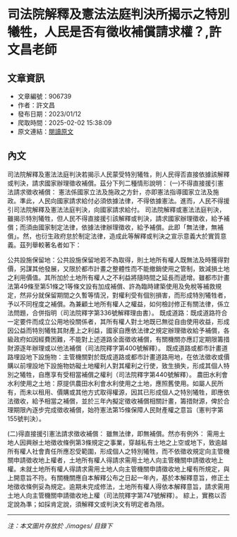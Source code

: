 # 司法院解釋及憲法法庭判決所揭示之特別犧牲，人民是否有徵收補償請求權？,許文昌老師

## 文章資訊
- 文章編號：906739
- 作者：許文昌
- 發布日期：2023/01/12
- 爬取時間：2025-02-02 15:38:09
- 原文連結：[閱讀原文](https://real-estate.get.com.tw/Columns/detail.aspx?no=906739)

## 內文
司法院解釋及憲法法庭判決若揭示人民蒙受特別犧牲，則人民得否直接依據該解釋或判決，請求國家辦理徵收補償。茲分下列二種情形說明：
 (一)不得直接援引憲法請求徵收補償：
憲法係國家立法及施政之方針，亦即憲法指導國家立法及施政。準此，人民向國家請求給付必須依據法律，不得依據憲法。進而，人民不得援引司法院解釋及憲法法庭判決，向國家請求給付。
司法院解釋或憲法法庭判決，雖揭示特別犧牲，但人民不得直接援引該解釋或判決，請求國家辦理徵收，給予補償；而須由國家制定法律，依據法律辦理徵收，給予補償。此即「無法律，無補償」。然，也衍生政府怠於制定法律，造成此等解釋或判決之宣示意義大於實質意義。茲列舉較著名者如下：

公共設施保留地：公共設施保留地若不為取得，則土地所有權人既無法及時獲得對價，另謀其他發展，又限於都市計畫之整體性而不能撤銷使用之管制，致減損土地之利用價值。其所加於土地所有權人之不利益將隨時間之延長而遞增。雖都市計畫法第49條至第51條之1等條文設有加成補償、許為臨時建築使用及免稅等補救規定，然非分就保留期間之久暫等情況，對權利受有個別損害，而形成特別犧牲者，予以不同桯度之補償。為兼顧土地所有權人之權益，如何檢討修正有關法律，係立法問題，合併指明（司法院釋字第336號解釋理由書）。
既成道路：既成道路符合一定要件而成立公用地役關係者，其所有權人對土地既已無從自由使用收益，形成因公益而特別犧牲其財產上之利益，國家自應依法律之規定辦理徵收給予補償，各級政府如因經費困難，不能對上述道路全面徵收補償，有關機關亦應訂定期限籌措財源逐年辦理或以他法補償（司法院釋字第400號解釋）。
既成道路或都市計畫道路埋設地下設施物：主管機關對於既成道路或都市計畫道路用地，在依法徵收或價購以前埋設地下設施物妨礙土地權利人對其權利之行使，致生損失，形成其個人特別之犧牲，自應享有受相當補償之權利（司法院釋字第440號解釋）。
農田水利會水利使用之土地：原提供農田水利會水利使用之土地，應照舊使用。如屬人民所有，而未以租用、價購或其他方式取得權源，因其已形成個人之特別犧牲，即應依法徵收，給予相當之補償，並於三年內擬定徵收補償相關計畫，籌措財源，俾於合理期限內逐步完成徵收補償，始符憲法第15條保障人民財產權之意旨（憲判字第155號判決）。

(二)得直接援引憲法請求徵收補償：
雖無法律，即無補償。然亦有例外：
需用土地人因興辦土地徵收條例第3條規定之事業，穿越私有土地之上空或地下，致逾越所有權人社會責任所應忍受範圍，形成個人之特別犧牲，而不依徵收規定向主管機關申請徵收地上權者，土地所有權人得請求需用土地人向主管機關申請徵收地上權。未就土地所有權人得請求需用土地人向主管機關申請徵收地上權有所規定，與上開意旨不符。有關機關應自本解釋公布之日起一年內，基於本解釋意旨，修正土地徵收條例妥為規定。逾期未完成修法，土地所有權人得依本解釋意旨，請求需用土地人向主管機關申請徵收地上權（司法院釋字第747號解釋）。
綜上，實務以否定說為準；如採肯定說，須解釋文或判決文有明定者為限。

---
*注：本文圖片存放於 ./images/ 目錄下*
